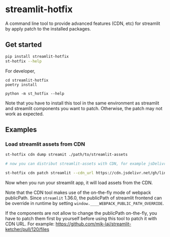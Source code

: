 # streamlit-hotfix
A command line tool to provide advanced features (CDN, etc) for streamlit by apply patch to the installed packages.

## Get started

```bash
pip install streamlit-hotfix
st-hotfix --help
```

For developer,

```
cd streamlit-hotfix
poetry install

python -m st_hotfix --help
```

Note that you have to install this tool in the same environment as streamlit and streamlit components you want to patch.
Otherwise, the patch may not work as expected.

## Examples

### Load streamlit assets from CDN


```bash
st-hotfix cdn dump streamit ./path/to/streamlit-assets

# now you can distribut streamlit-assets with CDN, for example jsDelivr 

st-hotfix cdn patch streamlit --cdn_url https://cdn.jsdelivr.net/gh/link89/assets@0.1.0/cdn/streamlit/
```
Now when you run your streamlit app, it will load assets from the CDN.

Note that the CDN tool makes use of the on-the-fly mode of webpack publicPath. 
Since `streamlit` 1.36.0, the publicPath of streamlit frontend can be override in runtime by setting `window.____WEBPACK_PUBLIC_PATH_OVERRIDE`.

If the components are not allow to change the publicPath on-the-fly, 
you have to patch them first by yourself before using this tool to patch it with CDN URL.
For example: https://github.com/mik-laj/streamlit-ketcher/pull/120/files

